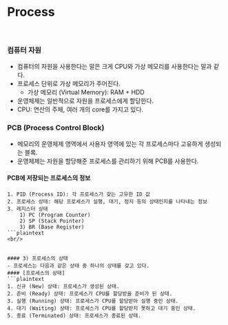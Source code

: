 # Process
<br/>

### 컴퓨터 자원
- 컴퓨터의 자원을 사용한다는 말은 크게 CPU와 가상 메모리를 사용한다는 말과 같다.
- 프로세스 단위로 가상 메모리가 주어진다.
    - 가상 메모리 (Virtual Memory): RAM + HDD
- 운영체제는 일반적으로 자원을 프로세스에게 할당한다.
- CPU: 연산의 주체, 여러 개의 core를 가지고 있다.

### PCB (Process Control Block)
- 메모리의 운영체제 영역에서 사용자 영역에 있는 각 프로세스마다 고유하게 생성되는 블록.
- 운영체제는 자원을 할당해준 프로세스를 관리하기 위해 PCB를 사용한다.
#### PCB에 저장되는 프로세스의 정보
```plaintext
1. PID (Process ID): 각 프로세스가 갖는 고유한 ID 값
2. 프로세스 상태: 해당 프로세스가 실행, 대기, 정지 등의 상태인지를 나타내는 정보
3. 레지스터 상태
    1) PC (Program Counter)
    2) SP (Stack Pointer)
    3) BR (Base Register)
```plaintext
<br/>


#### 3) 프로세스의 상태
- 프로세스는 다음과 같은 상태 중 하나의 상태를 갖고 있다.
#### [프로세스의 상태]
```plaintext
1. 신규 (New) 상태: 프로세스가 생성된 상태.
2. 준비 (Ready) 상태: 프로세스가 CPU를 할당받을 준비가 된 상태.
3. 실행 (Running) 상태: 프로세스가 CPU를 할당받아 실행 중인 상태.
4. 대기 (Waiting) 상태: 프로세스가 CPU를 할당받지 못하고 대기 중인 상태.
5. 종료 (Terminated) 상태: 프로세스가 종료된 상태.
```
<br/>
